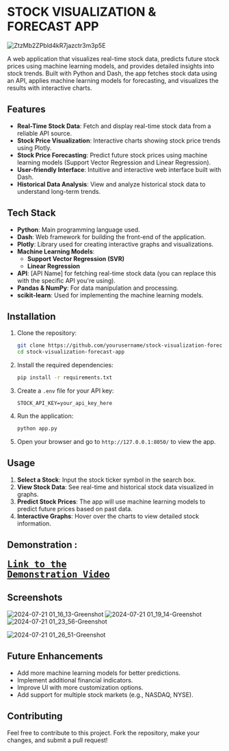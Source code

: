# STOCK VISUALIZATION & FORECAST APP
![ZtzMb2ZPbld4kR7jazctr3m3p5E](https://github.com/user-attachments/assets/58f49fb4-1fd8-40af-b3c9-792dde5eaf34)

A web application that visualizes real-time stock data, predicts future stock prices using machine learning models, and provides detailed insights into stock trends. Built with Python and Dash, the app fetches stock data using an API, applies machine learning models for forecasting, and visualizes the results with interactive charts.

## Features

- **Real-Time Stock Data**: Fetch and display real-time stock data from a reliable API source.
- **Stock Price Visualization**: Interactive charts showing stock price trends using Plotly.
- **Stock Price Forecasting**: Predict future stock prices using machine learning models (Support Vector Regression and Linear Regression).
- **User-friendly Interface**: Intuitive and interactive web interface built with Dash.
- **Historical Data Analysis**: View and analyze historical stock data to understand long-term trends.

## Tech Stack

- **Python**: Main programming language used.
- **Dash**: Web framework for building the front-end of the application.
- **Plotly**: Library used for creating interactive graphs and visualizations.
- **Machine Learning Models**:
  - **Support Vector Regression (SVR)**
  - **Linear Regression**
- **API**: [API Name] for fetching real-time stock data (you can replace this with the specific API you're using).
- **Pandas & NumPy**: For data manipulation and processing.
- **scikit-learn**: Used for implementing the machine learning models.

## Installation

1. Clone the repository:
    ```bash
    git clone https://github.com/yourusername/stock-visualization-forecast-app.git
    cd stock-visualization-forecast-app
    ```

2. Install the required dependencies:
    ```bash
    pip install -r requirements.txt
    ```

3. Create a `.env` file for your API key:
    ```
    STOCK_API_KEY=your_api_key_here
    ```

4. Run the application:
    ```bash
    python app.py
    ```

5. Open your browser and go to `http://127.0.0.1:8050/` to view the app.

## Usage

1. **Select a Stock**: Input the stock ticker symbol in the search box.
2. **View Stock Data**: See real-time and historical stock data visualized in graphs.
3. **Predict Stock Prices**: The app will use machine learning models to predict future prices based on past data.
4. **Interactive Graphs**: Hover over the charts to view detailed stock information.


## Demonstration : <pre>**[Link to the Demonstration Video](https://youtu.be/NzPVfPM83cU)** </pre>

## Screenshots
![2024-07-21 01_16_13-Greenshot](https://github.com/user-attachments/assets/ae931611-6b53-42bd-9834-4fe218621b0a)
![2024-07-21 01_19_14-Greenshot](https://github.com/user-attachments/assets/6af21764-b84d-43e4-876a-09b7a5fcfa0b)
![2024-07-21 01_23_56-Greenshot](https://github.com/user-attachments/assets/e38f9186-db6a-49ae-9887-5ff69b918efa)

![2024-07-21 01_26_51-Greenshot](https://github.com/user-attachments/assets/2b367260-6ee7-4b63-b5f2-2b24662a2730)



## Future Enhancements

- Add more machine learning models for better predictions.
- Implement additional financial indicators.
- Improve UI with more customization options.
- Add support for multiple stock markets (e.g., NASDAQ, NYSE).

## Contributing

Feel free to contribute to this project. Fork the repository, make your changes, and submit a pull request!


